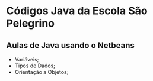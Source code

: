 # Códigos Java da Escola São Pelegrino

## Aulas de Java usando o Netbeans

* Variáveis;
* Tipos de Dados;
* Orientação a Objetos;
